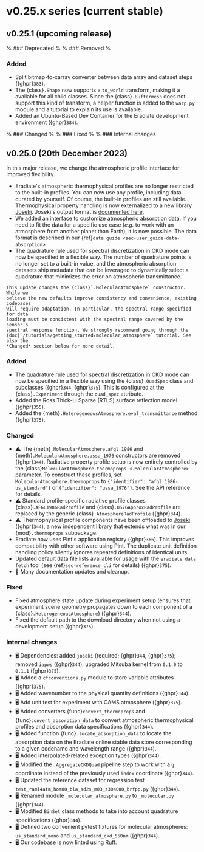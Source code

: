 # v0.25.x series (current stable)

## v0.25.1 (upcoming release)

% ### Deprecated
%
% ### Removed
%

### Added

* Split bitmap-to-xarray converter between data array and dataset steps
  ({ghpr}`383`).
* The {class}`.Shape` now supports a `to_world` transform, making it a available
  for all child classes. Since the {class}`.Buffermesh` does not support this
  kind of transform, a helper function is added to the `warp.py` module and
  a tutorial to explain its use is available.
* Added an Ubuntu-Based Dev Container for the Eradiate development environment
  ({ghpr}`384`).

% ### Changed
%
% ### Fixed
%
% ### Internal changes

## v0.25.0 (20th December 2023)

In this major release, we change the atmospheric profile interface for improved
flexibility.

* Eradiate's atmospheric thermophysical profiles are no longer restricted to
  the built-in profiles. You can now use any profile, including data curated by
  yourself. Of course, the built-in profiles are still available.
  Thermophysical property handling is now externalized to a new library
  [Joseki](https://github.com/rayference/joseki). Joseki's output format is
  [documented here](https://rayference.github.io/joseki/2.5/explanation/#dataset-schema).
* We added an interface to customize atmospheric absorption data. If you need to
  fit the data for a specific use case (*e.g.* to work with an atmosphere from
  another planet than Earth), it is now possible. The data format is described
  in our {ref}`data guide <sec-user_guide-data-absorption>`.
* The quadrature rule used for spectral discretization in CKD mode can now be
  specified in a flexible way. The number of quadrature points is no longer set
  to a built-in value, and the atmospheric absorption datasets ship metadata
  that can be leveraged to dynamically select a quadrature that minimizes the
  error on atmospheric transmittance.

```{important}
This update changes the {class}`.MolecularAtmosphere` constructor. While we
believe the new defaults improve consistency and convenience, existing codebases
will require adaptation. In particular, the spectral range specified for data
loading must be consistent with the spectral range covered by the sensor's
spectral response function. We strongly recommend going through the
{doc}`/tutorials/getting_started/molecular_atmosphere` tutorial. See also the
*Changed* section below for more detail.
```

### Added

* The quadrature rule used for spectral discretization in CKD mode can now be
  specified in a flexible way using the {class}`.QuadSpec` class and subclasses
  ({ghpr}`344`, {ghpr}`375`). This is configured at the {class}`.Experiment`
  through the `quad_spec` attribute.
* Added the Ross Thick-Li Sparse (RTLS) surface reflection model ({ghpr}`355`).
* Added the {meth}`.HeterogeneousAtmosphere.eval_transmittance` method
  ({ghpr}`375`).

### Changed

* ⚠️ The {meth}`.MolecularAtmosphere.afgl_1986` and
  {meth}`.MolecularAtmosphere.ussa_1976` constructors are removed ({ghpr}`344`).
  Radiative property profile setup is now entirely controlled by the
  {class}`MolecularAtmosphere.thermoprops <.MolecularAtmosphere>` parameter.
  To construct these profiles, set ``MolecularAtmosphere.thermoprops`` to
  `{"identifier": "afgl_1986-us_standard"}` or `{"identifier": "ussa_1976"}`.
  See the API reference for details.
* ⚠️ Standard profile-specific radiative profile classes
  {class}`.AFGL1986RadProfile` and {class}`.US76ApproxRadProfile` are replaced
  by the generic {class}`.AtmosphereRadProfile` ({ghpr}`344`).
* ⚠️ Thermophysical profile components have been offloaded to
  [Joseki](https://github.com/rayference/joseki) ({ghpr}`344`), a new
  independent library that extends what was in our {mod}`.thermoprops`
  subpackage.
* Eradiate now uses Pint's application registry ({ghpr}`366`). This improves
  compatibility with other software using Pint. The duplicate unit definition
  handling policy silently ignores repeated definitions of identical units.
* Updated default data file lists available for usage with the
  `eradiate data fetch` tool (see {ref}`sec-reference_cli` for details)
  ({ghpr}`375`).
* 📖 Many documentation updates and cleanup.

### Fixed

* Fixed atmosphere state update during experiment setup (ensures that experiment
  scene geometry propagates down to each component of a
  {class}`.HeterogeneousAtmosphere`) ({ghpr}`344`).
* Fixed the default path to the download directory when not using a development
  setup ({ghpr}`375`).

### Internal changes

* 🖥️ Dependencies: added `joseki` (required; {ghpr}`344`, {ghpr}`375`); removed
  `iapws` ({ghpr}`344`); upgraded Mitsuba kernel from `0.1.0` to `0.1.1`
  ({ghpr}`375`).
* 🖥️ Added a `cfconventions.py` module to store variable attributes ({ghpr}`375`).
* 🖥️ Added wavenumber to the physical quantity definitions ({ghpr}`344`).
* 🖥️ Add unit test for experiment with CAMS atmosphere ({ghpr}`375`).
* 🖥️ Added converters {func}`convert_thermoprops` and
  {func}`convert_absorption_data` to convert atmospheric thermophysical profiles
  and absorption data specifications ({ghpr}`344`).
* 🖥️ Added function {func}`.locate_absorption_data` to locate the absorption
  data on the Eradiate online stable data store corresponding to a given
  codename and wavelength range ({ghpr}`344`).
* 🖥️ Added interpolated-related exception types ({ghpr}`344`).
* 🖥️ Modified the `.AggregateCKDQuad` pipeline step to work with a `g` coordinate
  instead of the previously used `index` coordinate ({ghpr}`344`).
* 🖥️ Updated the reference dataset for regression test
  `test_rami4atm_hom00_bla_sd2s_m03_z30a000_brfpp.py` ({ghpr}`344`).
* 🖥️ Renamed module `_molecular_atmosphere.py` to `_molecular.py` ({ghpr}`344`).
* 🖥️ Modified `BinSet` class methods to take into account quadrature
  specifications ({ghpr}`344`).
* 🖥️ Defined two convenient pytest fixtures for molecular atmospheres:
  `us_standard_mono` and `us_standard_ckd_550nm` ({ghpr}`344`).
* 🖥️ Our codebase is now linted using [Ruff](https://github.com/astral-sh/ruff).
